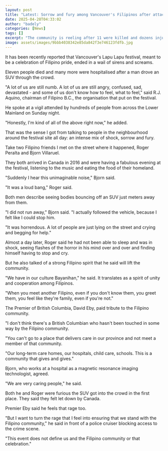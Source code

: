 ```yaml
---
layout: post
title: "Latest: Sorrow and fury among Vancouver's Filipinos after attack on festival"
date: 2025-04-28T04:33:02
author: "badely"
categories: [News]
tags: []
excerpt: "The community is reeling after 11 were killed and dozens injured by a car ramming attack on a street event."
image: assets/images/9bbb4038342e85da842f3e746123fdfb.jpg
---
```


It has been recently reported that Vancouver's Lapu Lapu festival, meant to be a celebration of Filipino pride, ended in a wail of sirens and screams.

Eleven people died and many more were hospitalised after a man drove an SUV through the crowd.

"A lot of us are still numb. A lot of us are still angry, confused, sad, devastated - and some of us don't know how to feel, what to feel," said R.J. Aquino, chairman of Filipino B.C., the organisation that put on the festival. 

He spoke at a vigil attended by hundreds of people from across the Lower Mainland on Sunday night.

"Honestly, I'm kind of all of the above right now," he added.

That was the sense I got from talking to people in the neighbourhood around the festival site all day: an intense mix of shock, sorrow and fury.

Take two Filipino friends I met on the street where it happened, Roger Peralta and Bjorn Villaruel.

They both arrived in Canada in 2016 and were having a fabulous evening at the festival, listening to the music and eating the food of their homeland.

"Suddenly I hear this unimaginable noise," Bjorn said.

"It was a loud bang," Roger said.

Both men describe seeing bodies bouncing off an SUV just meters away from them.

"I did not run away," Bjorn said. "I actually followed the vehicle, because I felt like I could stop him. 

"It was horrendous. A lot of people are just lying on the street and crying and begging for help."

Almost a day later, Roger said he had not been able to sleep and was in shock, seeing flashes of the horror in his mind over and over and finding himself having to stop and cry.

But he also talked of a strong Filipino spirit that he said will lift the community.

"We have in our culture Bayanihan," he said. It translates as a spirit of unity and cooperation among Filipinos.

"When you meet another Filipino, even if you don't know them, you greet them, you feel like they're family, even if you're not."

The Premier of British Columbia, David Eby, paid tribute to the Filipino community.

"I don't think there's a British Columbian who hasn't been touched in some way by the Filipino community. 

"You can't go to a place that delivers care in our province and not meet a member of that community. 

"Our long-term care homes, our hospitals, child care, schools. This is a community that gives and gives."

Bjorn, who works at a hospital as a magnetic resonance imaging technologist, agreed.

"We are very caring people," he said. 

Both he and Roger were furious the SUV got into the crowd in the first place. They said they felt let down by Canada.

Premier Eby said he feels that rage too.

"But I want to turn the rage that I feel into ensuring that we stand with the Filipino community," he said in front of a police cruiser blocking access to the crime scene.

"This event does not define us and the Filipino community or that celebration."

